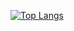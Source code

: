 [![Top Langs](https://github-readme-stats.vercel.app/api/top-langs/?username=ricardopires&theme=dracula)](https://github.com/anuraghazra/github-readme-stats)
